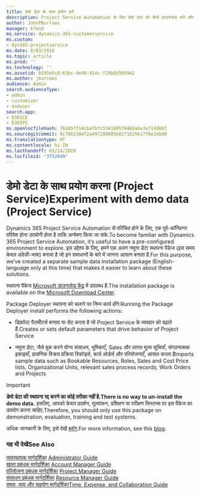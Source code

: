```yaml
---
title: डेमो डेटा के साथ प्रयोग करें
description: Project Service Automation के लिए डेमो डेटा को कैसे डाउनलोड करें और कैसे प्रयोग करें.
author: JohnPBurrows
manager: kfend
ms.service: dynamics-365-customerservice
ms.custom:
- dyn365-projectservice
ms.date: 8/03/2018
ms.topic: article
ms.prod: ''
ms.technology: ''
ms.assetid: b195e5c8-63bc-4e90-914c-f29b8d565942
ms.author: jburrows
audience: Admin
search.audienceType:
- admin
- customizer
- enduser
search.app:
- D365CE
- D365PS
ms.openlocfilehash: 76dd5ff14cbafbfc5341885f0469a6e3e71dd66f
ms.sourcegitcommit: 8c786230ef2a497280885b827162561776e2eb00
ms.translationtype: HT
ms.contentlocale: hi-IN
ms.lasthandoff: 03/24/2020
ms.locfileid: "3752049"
---
```

# <a name="experiment-with-demo-data-project-service"></a><span data-ttu-id="05a01-103">डेमो डेटा के साथ प्रयोग करना (Project Service)</span><span class="sxs-lookup"><span data-stu-id="05a01-103">Experiment with demo data (Project Service)</span></span>

<span data-ttu-id="05a01-104">Dynamics 365 Project Service Automation से परिचित होने के लिए, एक पूर्व-कॉन्फ़िगर परिवेश होना उपयोगी होता है ताकि अन्वेषण किया जा सके.</span><span class="sxs-lookup"><span data-stu-id="05a01-104">To become familiar with Dynamics 365 Project Service Automation, it’s useful to have a pre-configured environment to explore.</span></span> <span data-ttu-id="05a01-105">इस उद्देश्य के लिए, हमने एक अलग नमूना डेटा स्थापना पैकेज (इस समय केवल अंग्रेज़ी-भाषा) बनाया है जो इन समाधानों के बारे में जानना आसान बनाता है.</span><span class="sxs-lookup"><span data-stu-id="05a01-105">For this purpose, we’ve created a separate sample data installation package (English-language only at this time) that makes it easier to learn about these solutions.</span></span> 

<span data-ttu-id="05a01-106">स्थापना पैकेज [Microsoft डाउनलोड केंद्र](https://go.microsoft.com/fwlink/?linkid=859966) में उपलब्ध है.</span><span class="sxs-lookup"><span data-stu-id="05a01-106">The installation package is available on the [Microsoft Download Center](https://go.microsoft.com/fwlink/?linkid=859966).</span></span>  

<span data-ttu-id="05a01-107">Package Deployer स्थापना को चलाने पर निम्न कार्य होंगे:</span><span class="sxs-lookup"><span data-stu-id="05a01-107">Running the Package Deployer install performs the following actions:</span></span> 
  
-   <span data-ttu-id="05a01-108">डिफ़ॉल्ट पैरामीटर्स बनाता या सेट करता है जो Project Service के व्‍यवहार को बढ़ाते हैं.</span><span class="sxs-lookup"><span data-stu-id="05a01-108">Creates or sets default parameters that drive behavior of Project Service</span></span>  
  
-   <span data-ttu-id="05a01-109">नमूना डेटा, जैसे बुक करने योग्य संसाधन, भूमिकाएँ, Sales और लागत मूल्य सूचियाँ, संगठनात्मक इकाइयाँ, प्रासंगिक विक्रय प्रक्रिया रिकॉर्ड्स, कार्य ऑर्डर्स और परियोजनाएँ, आयात करता है</span><span class="sxs-lookup"><span data-stu-id="05a01-109">Imports sample data such as Bookable Resources, Roles, Sales and Cost Price lists, Organizational Units, relevant sales process records, Work Orders and Projects</span></span>    
  
> [!IMPORTANT]
> <span data-ttu-id="05a01-110">**डेमो डेटा की स्थापना रद्द करने का कोई तरीका नहीं है.**</span><span class="sxs-lookup"><span data-stu-id="05a01-110">**There is no way to un-install the demo data.**</span></span> <span data-ttu-id="05a01-111">इसलिए, आपको केवल प्रदर्शन, मूल्यांकन, प्रशिक्षण या परीक्षण सिस्‍टम्स पर इस पैकेज का उपयोग करना चाहिए.</span><span class="sxs-lookup"><span data-stu-id="05a01-111">Therefore, you should only use this package on demonstration, evaluation, training and test systems.</span></span>

<span data-ttu-id="05a01-112">अधिक जानकारी के लिए, इसे देखें [ब्लॉग](https://blogs.msdn.microsoft.com/crm/2017/10/24/microsoft-dynamics-365-for-field-service-and-project-service-automation-sample-data).</span><span class="sxs-lookup"><span data-stu-id="05a01-112">For more information, see this [blog](https://blogs.msdn.microsoft.com/crm/2017/10/24/microsoft-dynamics-365-for-field-service-and-project-service-automation-sample-data).</span></span>





  
### <a name="see-also"></a><span data-ttu-id="05a01-113">यह भी देखें</span><span class="sxs-lookup"><span data-stu-id="05a01-113">See Also</span></span>  
 <span data-ttu-id="05a01-114">[व्यवस्थापक मार्गदर्शिका](../project-service/admin-guide.md) </span><span class="sxs-lookup"><span data-stu-id="05a01-114">[Administrator Guide](../project-service/admin-guide.md) </span></span>  
 <span data-ttu-id="05a01-115">[खाता प्रबंधक मार्गदर्शिका](../project-service/account-manager-guide.md) </span><span class="sxs-lookup"><span data-stu-id="05a01-115">[Account Manager Guide](../project-service/account-manager-guide.md) </span></span>  
 <span data-ttu-id="05a01-116">[परियोजना प्रबंधक मार्गदर्शिका](../project-service/project-manager-guide.md) </span><span class="sxs-lookup"><span data-stu-id="05a01-116">[Project Manager Guide](../project-service/project-manager-guide.md) </span></span>  
 <span data-ttu-id="05a01-117">[संसाधन प्रबंधक मार्गदर्शिका](../project-service/resource-manager-guide.md) </span><span class="sxs-lookup"><span data-stu-id="05a01-117">[Resource Manager Guide](../project-service/resource-manager-guide.md) </span></span>  
 [<span data-ttu-id="05a01-118">समय, व्यय और सहयोग मार्गदर्शिका</span><span class="sxs-lookup"><span data-stu-id="05a01-118">Time, Expense, and Collaboration Guide</span></span>](../project-service/time-expense-collaboration-guide.md)
